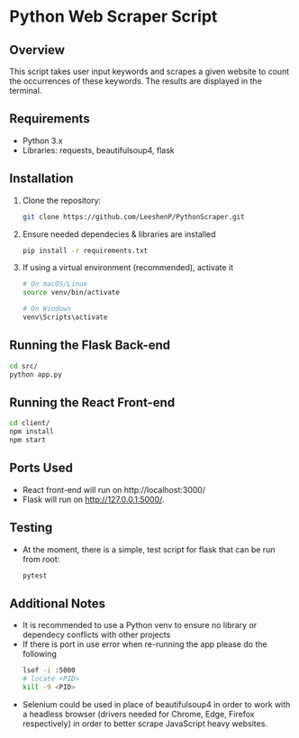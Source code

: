# Python Web Scraper Script

## Overview
This script takes user input keywords and scrapes a given website to count the occurrences of these keywords. The results are displayed in the terminal.

## Requirements
- Python 3.x
- Libraries: requests, beautifulsoup4, flask

## Installation

1. Clone the repository:
   ```bash
   git clone https://github.com/LeeshenP/PythonScraper.git

2. Ensure needed dependecies & libraries are installed
   ```bash
   pip install -r requirements.txt

3. If using a virtual environment (recommended), activate it
   ```bash
   # On macOS/Linux
   source venv/bin/activate

   # On Windows
   venv\Scripts\activate

## Running the Flask Back-end
   ```bash
   cd src/
   python app.py
```
## Running the React Front-end
   ```bash
   cd client/
   npm install
   npm start
```
## Ports Used
   -  React front-end will run on http://localhost:3000/
   -  Flask will run on http://127.0.0.1:5000/.

## Testing
- At the moment, there is a simple, test script for flask that can be run from root:
   ```bash
   pytest

## Additional Notes
- It is recommended to use a Python venv to ensure no library or dependecy conflicts with other projects
- If there is port in use error when re-running the app please do the following
   ```bash
   lsof -i :5000
   # locate <PID>
   kill -9 <PID>
- Selenium could be used in place of beautifulsoup4 in order to work with a headless browser (drivers needed for Chrome, Edge, Firefox respectively)
  in order to better scrape JavaScript heavy websites.
